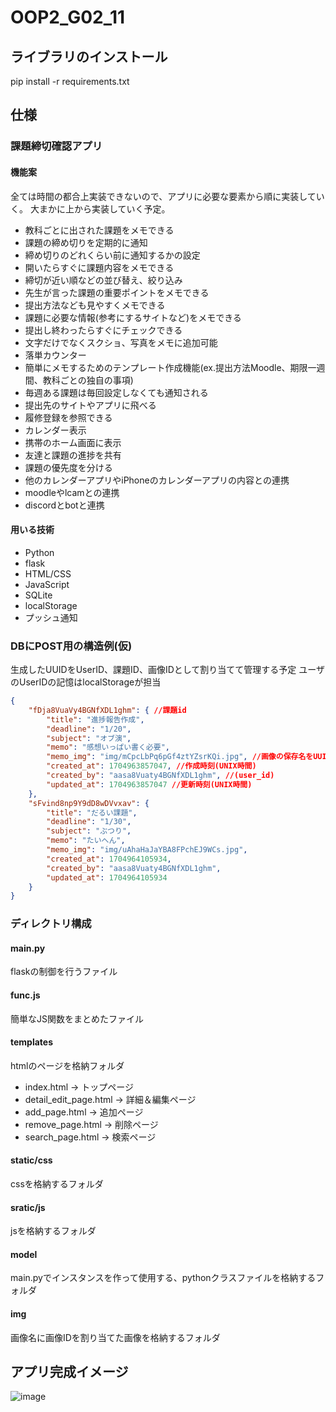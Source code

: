 # OOP2_G02_11

## ライブラリのインストール
pip install -r requirements.txt


## 仕様

### 課題締切確認アプリ

#### 機能案

全ては時間の都合上実装できないので、アプリに必要な要素から順に実装していく。
大まかに上から実装していく予定。

- 教科ごとに出された課題をメモできる
- 課題の締め切りを定期的に通知
- 締め切りのどれくらい前に通知するかの設定
- 開いたらすぐに課題内容をメモできる
- 締切が近い順などの並び替え、絞り込み
- 先生が言った課題の重要ポイントをメモできる
- 提出方法なども見やすくメモできる
- 課題に必要な情報(参考にするサイトなど)をメモできる
- 提出し終わったらすぐにチェックできる
- 文字だけでなくスクショ、写真をメモに追加可能
- 落単カウンター
- 簡単にメモするためのテンプレート作成機能(ex.提出方法Moodle、期限一週間、教科ごとの独自の事項)
- 毎週ある課題は毎回設定しなくても通知される
- 提出先のサイトやアプリに飛べる
- 履修登録を参照できる
- カレンダー表示
- 携帯のホーム画面に表示
- 友達と課題の進捗を共有
- 課題の優先度を分ける
- 他のカレンダーアプリやiPhoneのカレンダーアプリの内容との連携
- moodleやlcamとの連携
- discordとbotと連携

#### 用いる技術

- Python
- flask
- HTML/CSS
- JavaScript
- SQLite
- localStorage
- プッシュ通知

### DBにPOST用の構造例(仮)

生成したUUIDをUserID、課題ID、画像IDとして割り当てて管理する予定
ユーザのUserIDの記憶はlocalStorageが担当

```json
{
    "fDja8VuaVy4BGNfXDL1ghm": { //課題id
        "title": "進捗報告作成",
        "deadline": "1/20",
        "subject": "オブ演",
        "memo": "感想いっぱい書く必要",
        "memo_img": "img/mCpcLbPq6pGf4ztYZsrKQi.jpg", //画像の保存名をUUIDにする
        "created_at": 1704963857047, //作成時刻(UNIX時間)
        "created_by": "aasa8Vuaty4BGNfXDL1ghm", //(user_id)
        "updated_at": 1704963857047 //更新時刻(UNIX時間)
    },
    "sFvind8np9Y9dD8wDVvxav": {
        "title": "だるい課題",
        "deadline": "1/30",
        "subject": "ぶつり",
        "memo": "たいへん",
        "memo_img": "img/uAhaHaJaYBA8FPchEJ9WCs.jpg",
        "created_at": 1704964105934,
        "created_by": "aasa8Vuaty4BGNfXDL1ghm",
        "updated_at": 1704964105934
    }
}
```

### ディレクトリ構成

#### main.py

flaskの制御を行うファイル

#### func.js

簡単なJS関数をまとめたファイル

#### templates

htmlのページを格納フォルダ

- index.html -> トップページ
- detail_edit_page.html -> 詳細＆編集ページ
- add_page.html -> 追加ページ
- remove_page.html -> 削除ページ
- search_page.html -> 検索ページ

#### static/css

cssを格納するフォルダ

#### sratic/js

jsを格納するフォルダ

#### model

main.pyでインスタンスを作って使用する、pythonクラスファイルを格納するフォルダ

#### img

画像名に画像IDを割り当てた画像を格納するフォルダ

## アプリ完成イメージ

![image](https://github.com/2023AIT-OOP2-G02/OOP2_G02_11/assets/109339477/1ec1a60f-0af1-4489-b643-7a9eed0e392b)
